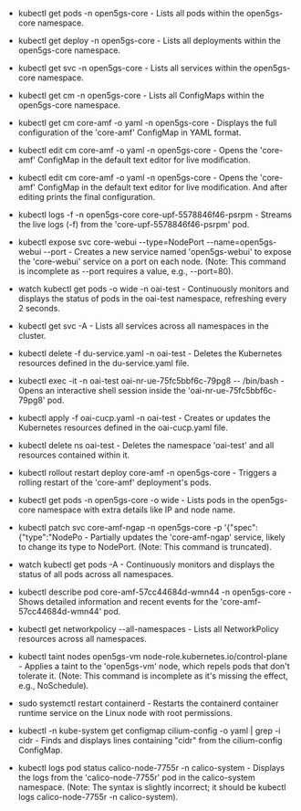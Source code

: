

- kubectl get pods -n open5gs-core - Lists all pods within the open5gs-core namespace.
    
- kubectl get deploy -n open5gs-core - Lists all deployments within the open5gs-core namespace.
    
- kubectl get svc -n open5gs-core - Lists all services within the open5gs-core namespace.
    
- kubectl get cm -n open5gs-core - Lists all ConfigMaps within the open5gs-core namespace.
    
- kubectl get cm core-amf -o yaml -n open5gs-core - Displays the full configuration of the 'core-amf' ConfigMap in YAML format.
	
- kubectl edit cm core-amf -o yaml -n open5gs-core - Opens the 'core-amf' ConfigMap in the default text editor for live modification.
    
- kubectl edit cm core-amf -o yaml -n open5gs-core - Opens the 'core-amf' ConfigMap in the default text editor for live modification. And after editing prints the final configuration.
    
- kubectl logs -f -n open5gs-core core-upf-5578846f46-psrpm - Streams the live logs (-f) from the 'core-upf-5578846f46-psrpm' pod.
    
- kubectl expose svc core-webui --type=NodePort --name=open5gs-webui --port - Creates a new service named 'open5gs-webui' to expose the 'core-webui' service on a port on each node. (Note: This command is incomplete as --port requires a value, e.g., --port=80).
    
- watch kubectl get pods -o wide -n oai-test - Continuously monitors and displays the status of pods in the oai-test namespace, refreshing every 2 seconds.
    
- kubectl get svc -A - Lists all services across all namespaces in the cluster.
    
- kubectl delete -f du-service.yaml -n oai-test - Deletes the Kubernetes resources defined in the du-service.yaml file.
    
- kubectl exec -it -n oai-test oai-nr-ue-75fc5bbf6c-79pg8 -- /bin/bash - Opens an interactive shell session inside the 'oai-nr-ue-75fc5bbf6c-79pg8' pod.
    
- kubectl apply -f oai-cucp.yaml -n oai-test - Creates or updates the Kubernetes resources defined in the oai-cucp.yaml file.
    
- kubectl delete ns oai-test - Deletes the namespace 'oai-test' and all resources contained within it.
    
- kubectl rollout restart deploy core-amf -n open5gs-core - Triggers a rolling restart of the 'core-amf' deployment's pods.
    
- kubectl get pods -n open5gs-core -o wide - Lists pods in the open5gs-core namespace with extra details like IP and node name.
    
- kubectl patch svc core-amf-ngap -n open5gs-core -p '{"spec":{"type":"NodePo - Partially updates the 'core-amf-ngap' service, likely to change its type to NodePort. (Note: This command is truncated).
    
- watch kubectl get pods -A - Continuously monitors and displays the status of all pods across all namespaces.
    
- kubectl describe pod core-amf-57cc44684d-wmn44 -n open5gs-core - Shows detailed information and recent events for the 'core-amf-57cc44684d-wmn44' pod.
    
- kubectl get networkpolicy --all-namespaces - Lists all NetworkPolicy resources across all namespaces.
    
- kubectl taint nodes open5gs-vm node-role.kubernetes.io/control-plane - Applies a taint to the 'open5gs-vm' node, which repels pods that don't tolerate it. (Note: This command is incomplete as it's missing the effect, e.g., NoSchedule).
    
- sudo systemctl restart containerd - Restarts the containerd container runtime service on the Linux node with root permissions.
    
- kubectl -n kube-system get configmap cilium-config -o yaml | grep -i cidr - Finds and displays lines containing "cidr" from the cilium-config ConfigMap.
    
- kubectl logs pod status calico-node-7755r -n calico-system - Displays the logs from the 'calico-node-7755r' pod in the calico-system namespace. (Note: The syntax is slightly incorrect; it should be kubectl logs calico-node-7755r -n calico-system).
